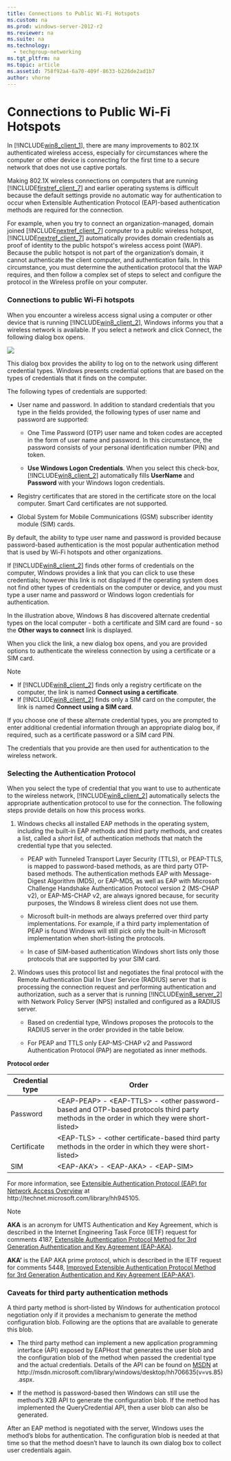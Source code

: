 ```yaml
---
title: Connections to Public Wi-Fi Hotspots
ms.custom: na
ms.prod: windows-server-2012-r2
ms.reviewer: na
ms.suite: na
ms.technology: 
  - techgroup-networking
ms.tgt_pltfrm: na
ms.topic: article
ms.assetid: 758f92a4-6a70-409f-8633-b226de2ad1b7
author: vhorne
---
```

# Connections to Public Wi-Fi Hotspots
In [!INCLUDE[win8_client_1](../Token/win8_client_1_md.md)], there are many improvements to 802.1X authenticated wireless access, especially for circumstances where the computer or other device is connecting for the first time to a secure network that does not use captive portals.  
  
Making 802.1X wireless connections on computers that are running [!INCLUDE[firstref_client_7](../Token/firstref_client_7_md.md)] and earlier operating systems is difficult because the default settings provide no automatic way for authentication to occur when Extensible Authentication Protocol \(EAP\)\-based authentication methods are required for the connection.  
  
For example, when you try to connect an organization\-managed, domain joined [!INCLUDE[nextref_client_7](../Token/nextref_client_7_md.md)] computer to a public wireless hotspot,  [!INCLUDE[nextref_client_7](../Token/nextref_client_7_md.md)] automatically provides domain credentials as proof of identity to the public hotspot's wireless access point \(WAP\). Because the public hotspot is not part of the organization’s domain, it cannot authenticate the client computer, and authentication fails. In this circumstance, you must determine the authentication protocol that the WAP requires, and then follow a complex set of steps to select and configure the protocol in the Wireless profile on your computer.  
  
### Connections to public Wi\-Fi hotspots  
When you encounter a wireless access signal using a computer or other device that is running [!INCLUDE[win8_client_2](../Token/win8_client_2_md.md)], Windows informs you that a wireless network is available. If you select a network and click Connect, the following dialog box opens.  
  
![](../Image/wifi_networks.jpg)  
  
This dialog box provides the ability to log on to the network using different credential types. Windows presents credential options that are based on the types of credentials that it finds on the computer.  
  
The following types of credentials are supported:  
  
-   User name and password. In addition to standard credentials that you type in the fields provided, the following types of user name and password are supported:  
  
    -   One Time Password \(OTP\) user name and token codes are accepted in the form of user name and password. In this circumstance, the password consists of your personal identification number \(PIN\) and token.  
  
    -   **Use Windows Logon Credentials**. When you select this check\-box, [!INCLUDE[win8_client_2](../Token/win8_client_2_md.md)] automatically fills **UserName** and **Password** with your Windows logon credentials.  
  
-   Registry certificates that are stored in the certificate store on the local computer. Smart Card certificates are not supported.  
  
-   Global System for Mobile Communications \(GSM\) subscriber identity module \(SIM\) cards.  
  
By default, the ability to type user name and password is provided because password\-based authentication is the most popular authentication method that is used by Wi\-Fi hotspots and other organizations.  
  
If [!INCLUDE[win8_client_2](../Token/win8_client_2_md.md)] finds other forms of credentials on the computer, Windows provides a link that you can click to use these credentials; however this link is not displayed if the operating system does not find other types of credentials on the computer or device, and you must type a user name and password or Windows logon credentials for authentication.  
  
In the illustration above, Windows 8 has discovered alternate credential types on the local computer \- both a certificate and SIM card are found \- so the **Other ways to connect** link is displayed.  
  
When you click the link, a new dialog box opens, and you are provided options to authenticate the wireless connection by using a certificate or a SIM card.  
  
> [!NOTE]  
> -   If [!INCLUDE[win8_client_2](../Token/win8_client_2_md.md)] finds only a registry certificate on the computer, the link is named **Connect using a certificate**.  
> -   If [!INCLUDE[win8_client_2](../Token/win8_client_2_md.md)] finds only a SIM card on the computer, the link is named **Connect using a SIM card**.  
  
If you choose one of these alternate credential types, you are prompted to enter additional credential information through an appropriate dialog box, if required, such as a certificate password or a SIM card PIN.  
  
The credentials that you provide are then used for authentication to the wireless network.  
  
### Selecting the Authentication Protocol  
When you select the type of credential that you want to use to authenticate to the wireless network, [!INCLUDE[win8_client_2](../Token/win8_client_2_md.md)] automatically selects the appropriate authentication protocol to use for the connection. The following steps provide details on how this process works.  
  
1.  Windows checks all installed EAP methods in the operating system, including the built\-in EAP methods and third party methods, and creates a list, called a *short list*, of authentication methods that match the credential type that you selected.  
  
    -   PEAP with Tunneled Transport Layer Security \(TTLS\), or PEAP\-TTLS, is mapped to password\-based methods, as are third party OTP\-based methods. The authentication methods EAP with Message\-Digest Algorithm \(MD5\), or EAP\-MD5, as well as EAP with Microsoft Challenge Handshake Authentication Protocol version 2 \(MS\-CHAP v2\), or EAP\-MS\-CHAP v2, are always ignored because, for security purposes, the Windows 8 wireless client does not use them.  
  
    -   Microsoft built\-in methods are always preferred over third party implementations. For example, if a third party implementation of PEAP is found Windows will still pick only the built\-in Microsoft implementation when short\-listing the protocols.  
  
    -   In case of SIM\-based authentication Windows short lists only those protocols that are supported by your SIM card.  
  
2.  Windows uses this protocol list and negotiates the final protocol with the Remote Authentication Dial In User Service \(RADIUS\) server that is processing the connection request and performing authentication and authorization, such as a server that is running [!INCLUDE[win8_server_2](../Token/win8_server_2_md.md)] with Network Policy Server \(NPS\) installed and configured as a RADIUS server.  
  
    -   Based on credential type, Windows proposes the protocols to the RADIUS server in the order provided in the table below.  
  
    -   For PEAP and TTLS only EAP\-MS\-CHAP v2 and Password Authentication Protocol \(PAP\) are negotiated as inner methods.  
  
**Protocol order**  
  
|Credential type|Order|  
|-------------------|---------|  
|Password|<EAP\-PEAP> \- <EAP\-TTLS> \- <other password\-based and OTP\-based protocols third party methods in the order in which they were short\-listed>|  
|Certificate|<EAP\-TLS> \- <other certificate\-based third party methods in the order in which they were short\-listed>|  
|SIM|<EAP\-AKA’> \- <EAP\-AKA> \- <EAP\-SIM>|  
  
For more information, see [Extensible Authentication Protocol \(EAP\) for Network Access Overview](http://technet.microsoft.com/library/hh945105) at http:\/\/technet.microsoft.com\/library\/hh945105.  
  
> [!NOTE]  
> **AKA** is an acronym for UMTS Authentication and Key Agreement, which is described in the Internet Engineering Task Force \(IETF\) request for comments 4187, [Extensible Authentication Protocol Method for 3rd Generation Authentication and Key Agreement \(EAP\-AKA\)](http://tools.ietf.org/html/rfc4187).  
>   
> **AKA’** is the EAP AKA prime protocol, which is described in the IETF request for comments 5448, [Improved Extensible Authentication Protocol Method for 3rd Generation Authentication and Key Agreement \(EAP\-AKA'\)](http://tools.ietf.org/html/rfc5448).  
  
### Caveats for third party authentication methods  
A third party method is short\-listed by Windows for authentication protocol negotiation only if it provides a mechanism to generate the method configuration blob. Following are the options that are available to generate this blob.  
  
-   The third party method can implement a new application programming interface \(API\) exposed by EAPHost that generates the user blob and the configuration blob of the method when passed the credential type and the actual credentials. Details of the API can be found on [MSDN](http://msdn.microsoft.com/library/windows/desktop/hh706635(v=vs.85).aspx) at http:\/\/msdn.microsoft.com\/library\/windows\/desktop\/hh706635\(v\=vs.85\).aspx.  
  
-   If the method is password\-based then Windows can still use the method’s X2B API to generate the configuration blob. If the method has implemented the QueryCredential API, then a user blob can also be generated.  
  
After an EAP method is negotiated with the server, Windows uses the method’s blobs for authentication. The configuration blob is needed at that time so that the method doesn’t have to launch its own dialog box to collect user credentials again.  
  
